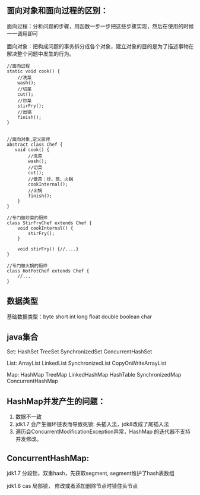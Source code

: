 ## 面向对象和面向过程的区别：

面向过程：分析问题的步骤，用函数一步一步把这些步骤实现，然后在使用的时候一一调用即可

面向对象：把构成问题的事务拆分成各个对象，建立对象的目的是为了描述事物在解决整个问题中发生的行为。

```text
//面向过程
static void cook() {
    //洗菜
    wash();
    //切菜
    cut();
    //炒菜
    stirFry();
    //出锅
    finish();
}


//面向对象,定义厨师
abstract class Chef {
   void cook() {
        //洗菜
        wash();
        //切菜
        cut();
        //做菜：炒、蒸、火锅
        cookInternal();
        //出锅
        finish();
    }
}

//专门做炒菜的厨师
class StirFryChef extends Chef {
    void cookInternal() {
        stirFry();
    }
    
    void stirFry() {//....}
}

//专门做火锅的厨师
class HotPotChef extends Chef {
    //...
}
```


## 数据类型
基础数据类型：byte short int long float double boolean char

## java集合

Set: HashSet TreeSet SynchronizedSet ConcurrentHashSet

List: ArrayList LinkedList SynchronizedList CopyOnWriteArrayList

Map: HashMap TreeMap LinkedHashMap HashTable SynchronizedMap ConcurrentHashMap


## HashMap并发产生的问题：
1. 数据不一致
2. jdk1.7 会产生循环链表而导致死锁: 头插入法，jdk8改成了尾插入法
3. 遍历会ConcurrentModificationException异常，HashMap 的迭代器不支持并发修改。


## ConcurrentHashMap:

jdk1.7 分段锁，双重hash，先获取segment, segment维护了hash表数组

jdk1.8 cas 局部锁， 修改或者添加删除节点时锁住头节点

